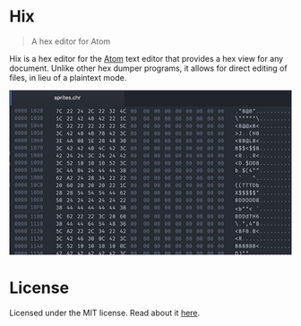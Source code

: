 # Hix

> A hex editor for Atom

Hix is a hex editor for the [Atom](http://atom.io) text editor that provides a hex view for any document. Unlike other hex dumper programs, it allows for direct editing of files, in lieu of a plaintext mode.

![Hix screenshot](screenshot.png)

# License
Licensed under the MIT license. Read about it [here](LICENSE).
